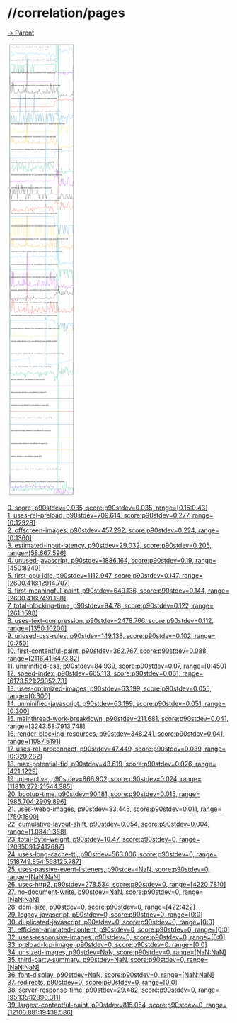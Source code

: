 
# //correlation/pages

[→ Parent](../..)

![PLOT: correlation](./correlation.svg)

[0. score, p90stdev=0.035, score:p90stdev=0.035, range=[0.15:0.43]](../../meta/score/samples/pages)  
[1. uses-rel-preload, p90stdev=709.614, score:p90stdev=0.277, range=[0:12928]](../../uses-rel-preload/samples/pages/)  
[2. offscreen-images, p90stdev=457.292, score:p90stdev=0.224, range=[0:1360]](../../offscreen-images/samples/pages/)  
[3. estimated-input-latency, p90stdev=29.032, score:p90stdev=0.205, range=[58.667:596]](../../estimated-input-latency/samples/pages/)  
[4. unused-javascript, p90stdev=1886.164, score:p90stdev=0.19, range=[450:8240]](../../unused-javascript/samples/pages/)  
[5. first-cpu-idle, p90stdev=1112.947, score:p90stdev=0.147, range=[2600.416:12914.707]](../../first-cpu-idle/samples/pages/)  
[6. first-meaningful-paint, p90stdev=649.136, score:p90stdev=0.144, range=[2600.416:7491.198]](../../first-meaningful-paint/samples/pages/)  
[7. total-blocking-time, p90stdev=94.78, score:p90stdev=0.122, range=[261:1598]](../../total-blocking-time/samples/pages/)  
[8. uses-text-compression, p90stdev=2478.766, score:p90stdev=0.112, range=[1350:10200]](../../uses-text-compression/samples/pages/)  
[9. unused-css-rules, p90stdev=149.138, score:p90stdev=0.102, range=[0:750]](../../unused-css-rules/samples/pages/)  
[10. first-contentful-paint, p90stdev=362.767, score:p90stdev=0.088, range=[2116.41:6473.82]](../../first-contentful-paint/samples/pages/)  
[11. unminified-css, p90stdev=84.939, score:p90stdev=0.07, range=[0:450]](../../unminified-css/samples/pages/)  
[12. speed-index, p90stdev=665.113, score:p90stdev=0.061, range=[6173.521:29052.73]](../../speed-index/samples/pages/)  
[13. uses-optimized-images, p90stdev=63.199, score:p90stdev=0.055, range=[0:300]](../../uses-optimized-images/samples/pages/)  
[14. unminified-javascript, p90stdev=63.199, score:p90stdev=0.051, range=[0:300]](../../unminified-javascript/samples/pages/)  
[15. mainthread-work-breakdown, p90stdev=211.681, score:p90stdev=0.041, range=[3243.58:7913.748]](../../mainthread-work-breakdown/samples/pages/)  
[16. render-blocking-resources, p90stdev=348.241, score:p90stdev=0.041, range=[1087:5191]](../../render-blocking-resources/samples/pages/)  
[17. uses-rel-preconnect, p90stdev=47.449, score:p90stdev=0.039, range=[0:320.262]](../../uses-rel-preconnect/samples/pages/)  
[18. max-potential-fid, p90stdev=43.619, score:p90stdev=0.026, range=[421:1229]](../../max-potential-fid/samples/pages/)  
[19. interactive, p90stdev=866.902, score:p90stdev=0.024, range=[11810.272:21544.385]](../../interactive/samples/pages/)  
[20. bootup-time, p90stdev=90.181, score:p90stdev=0.015, range=[985.704:2909.896]](../../bootup-time/samples/pages/)  
[21. uses-webp-images, p90stdev=83.445, score:p90stdev=0.011, range=[750:1800]](../../uses-webp-images/samples/pages/)  
[22. cumulative-layout-shift, p90stdev=0.054, score:p90stdev=0.004, range=[1.084:1.368]](../../cumulative-layout-shift/samples/pages/)  
[23. total-byte-weight, p90stdev=10.47, score:p90stdev=0, range=[2035091:2412687]](../../total-byte-weight/samples/pages/)  
[24. uses-long-cache-ttl, p90stdev=563.006, score:p90stdev=0, range=[518749.854:568125.787]](../../uses-long-cache-ttl/samples/pages/)  
[25. uses-passive-event-listeners, p90stdev=NaN, score:p90stdev=0, range=[NaN:NaN]](../../uses-passive-event-listeners/samples/pages/)  
[26. uses-http2, p90stdev=278.534, score:p90stdev=0, range=[4220:7810]](../../uses-http2/samples/pages/)  
[27. no-document-write, p90stdev=NaN, score:p90stdev=0, range=[NaN:NaN]](../../no-document-write/samples/pages/)  
[28. dom-size, p90stdev=0, score:p90stdev=0, range=[422:422]](../../dom-size/samples/pages/)  
[29. legacy-javascript, p90stdev=0, score:p90stdev=0, range=[0:0]](../../legacy-javascript/samples/pages/)  
[30. duplicated-javascript, p90stdev=0, score:p90stdev=0, range=[0:0]](../../duplicated-javascript/samples/pages/)  
[31. efficient-animated-content, p90stdev=0, score:p90stdev=0, range=[0:0]](../../efficient-animated-content/samples/pages/)  
[32. uses-responsive-images, p90stdev=0, score:p90stdev=0, range=[0:0]](../../uses-responsive-images/samples/pages/)  
[33. preload-lcp-image, p90stdev=0, score:p90stdev=0, range=[0:0]](../../preload-lcp-image/samples/pages/)  
[34. unsized-images, p90stdev=NaN, score:p90stdev=0, range=[NaN:NaN]](../../unsized-images/samples/pages/)  
[35. third-party-summary, p90stdev=NaN, score:p90stdev=0, range=[NaN:NaN]](../../third-party-summary/samples/pages/)  
[36. font-display, p90stdev=NaN, score:p90stdev=0, range=[NaN:NaN]](../../font-display/samples/pages/)  
[37. redirects, p90stdev=0, score:p90stdev=0, range=[0:0]](../../redirects/samples/pages/)  
[38. server-response-time, p90stdev=29.482, score:p90stdev=0, range=[95.135:12890.311]](../../server-response-time/samples/pages/)  
[39. largest-contentful-paint, p90stdev=815.054, score:p90stdev=0, range=[12106.881:19438.586]](../../largest-contentful-paint/samples/pages/)  
